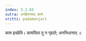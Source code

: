 ```yaml
---
index: 5.2.65
sutra: धनहिरण्यात्‌ कामे
vritti: padamanjari
---
```


 काम इच्छेति। कामयिता तु न गृह्यते; अनभिधानात् ॥